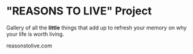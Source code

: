# "REASONS TO LIVE" Project

Gallery of all the **little** things that add up to refresh your memory on why your life is worth living.

reasonstolive.com
